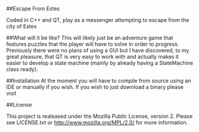 ##Escape From Estes

Coded in C++ and QT, play as a messenger attempting to escape from the city of Estes

##What will it be like?
This will likely just be an adventure game that features puzzles that the player will have to solve in order to progress.
Previously there were no plans of using a GUI but I have discovered, to my great pleasure, that QT is very easy to work with and actually makes it easier to
develop a state machine (mainly by already having a StateMachine class ready).

##Installation
At the moment you will have to compile from source using an IDE or manually if you wish. If you wish to just download a binary please visit

##License

This project is realeased under the Mozilla Public License, version 2. Please see LICENSE.txt or http://www.mozilla.org/MPL/2.0/ for more information.


